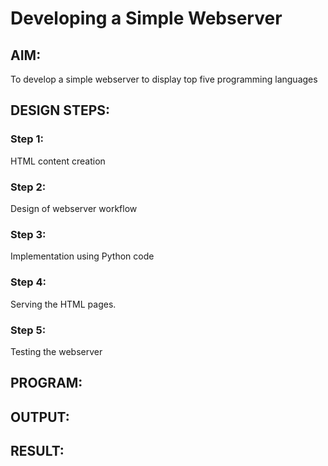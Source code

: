 # Developing a Simple Webserver
## AIM:
To develop a simple webserver to display top five programming languages

## DESIGN STEPS:
### Step 1: 
HTML content creation
### Step 2:
Design of webserver workflow
### Step 3:
Implementation using Python code
### Step 4:
Serving the HTML pages.
### Step 5:
Testing the webserver

## PROGRAM:


## OUTPUT:


## RESULT:
